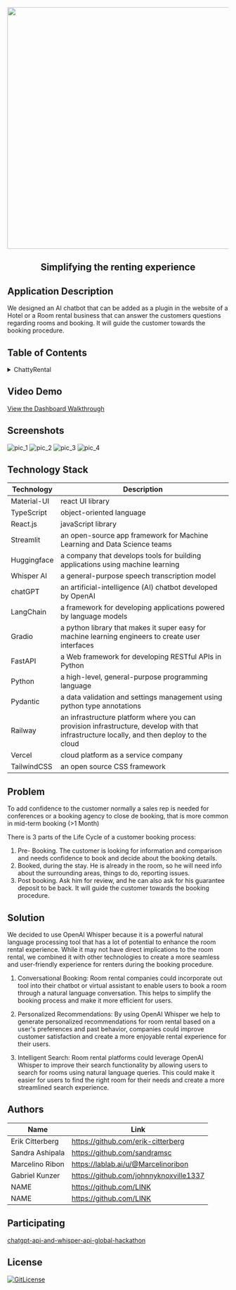 <!-- PROJECT TITLE -->
  <div id="header" align="center">
  <img src="https://user-images.githubusercontent.com/19821445/230167293-c516e09e-5630-4992-a9b7-80c3a72b6a77.png" width="550" width="250"/>
</div>
 <h2 2 align="center">
    Simplifying the renting experience
    <br />
    </h2>

## Application Description

We designed an AI chatbot that can be added as a plugin in the website of a Hotel or a Room rental business that can answer the customers questions regarding rooms and booking. It will guide the customer towards the booking procedure.

## Table of Contents

<details>
<summary>ChattyRental</summary>

- [Application Description](#application-description)
- [Table of Contents](#table-of-contents)
- [Project Demo](#demo)
- [Screenshots](#screenshots)
- [Technology Stack](#technology-stack)
- [Problem](#problem)
- [Solution](#solution)
- [Features](#features)
- [How to use the app](#how-to-use-the-app)
- [Collaborators](#collaborators)
- [References](#references)
- [Participating](#participating)
- [License](#license)

</details>

## Video Demo

[View the Dashboard Walkthrough](https://youtu.be/n41foi7docg)

## Screenshots
![pic_1](https://user-images.githubusercontent.com/19821445/229638515-b808329c-0c47-406b-8969-241209a57f0a.PNG)
![pic_2](https://user-images.githubusercontent.com/19821445/229638532-ae4d8a36-a8d1-477c-bb69-c2127dec520e.PNG)
![pic_3](https://user-images.githubusercontent.com/19821445/229638545-55743f7b-5c9a-451c-9dfd-8a8933a93c56.PNG)
![pic_4](https://user-images.githubusercontent.com/19821445/229638483-4b9f7237-27d2-4380-9154-ea40cad5c868.PNG)

## Technology Stack

| Technology       | Description                                   |
| ---------------- | --------------------------------------------- |
| Material-UI      | react UI library                              |
| TypeScript       | object-oriented language                      |
| React.js         | javaScript library                            |
| Streamlit         |   an open-source app framework for Machine Learning and Data Science teams        |
| Huggingface          |   a company that develops tools for building applications using machine learning
| Whisper AI          |   a general-purpose speech transcription model|
| chatGPT          |   an artificial-intelligence (AI) chatbot developed by OpenAI                     |
| LangChain          |    a framework for developing applications powered by language models                   |
| Gradio          |    a python library that makes it super easy for machine learning engineers to create user interfaces                   |
| FastAPI          |   a Web framework for developing RESTful APIs in Python       |
| Python          |    a high-level, general-purpose programming language       |
| Pydantic          |   a data validation and settings management using python type annotations       |
| Railway          |  an infrastructure platform where you can provision infrastructure, develop with that infrastructure locally, and then deploy to the cloud  |     
| Vercel          |   cloud platform as a service company                    |
| TailwindCSS          |   an open source CSS framework       |

## Problem

To add confidence to the customer normally a sales rep is needed for conferences or a booking agency to close de booking, that is more common in mid-term booking 
(>1 Month)

There is 3 parts of the Life Cycle of a customer booking process:

1. Pre- Booking. The customer is looking for information and comparison and needs confidence to book and decide about the booking details.
2. Booked, during the stay. He is already in the room, so he will need info about the surrounding areas, things to do, reporting issues.
3. Post booking. Ask him for review, and he can also ask for his guarantee deposit to be back. It will guide the customer towards the booking procedure.

## Solution

We decided to use OpenAI Whisper because it is a powerful natural language processing tool that has a lot of potential to enhance the room rental experience. While it may not have direct implications to the room rental, we combined it with other technologies to create a more seamless and user-friendly experience for renters during the booking procedure.

1. Conversational Booking: Room rental companies could incorporate out tool into their chatbot or virtual assistant to enable users to book a room through a natural language conversation. This helps to simplify the booking process and make it more efficient for users.

2. Personalized Recommendations: By using OpenAI Whisper we help to generate personalized recommendations for room rental based on a user's preferences and past behavior, companies could improve customer satisfaction and create a more enjoyable rental experience for their users.

3. Intelligent Search: Room rental platforms could leverage OpenAI Whisper to improve their search functionality by allowing users to search for rooms using natural language queries. This could make it easier for users to find the right room for their needs and create a more streamlined search experience.


## Authors

| Name            | Link                                   |
| --------------- | -------------------------------------- |
| Erik Citterberg | https://github.com/erik-citterberg |
| Sandra Ashipala | https://github.com/sandramsc |
| Marcelino Ribon | https://lablab.ai/u/@Marcelinoribon |
| Gabriel Kunzer | https://github.com/johnnyknoxville1337 |
| NAME | https://github.com/LINK |
| NAME | https://github.com/LINK |

## Participating
[chatgpt-api-and-whisper-api-global-hackathon](https://lablab.ai/event/chatgpt-api-and-whisper-api-global-hackathon)

## License

[![GitLicense](https://img.shields.io/badge/License-MIT-lime.svg)](https://github.com/sandramsc/ChattyRental/blob/master/LICENSE.md)
